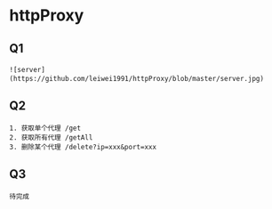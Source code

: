 # httpProxy

## Q1

    ![server](https://github.com/leiwei1991/httpProxy/blob/master/server.jpg)

## Q2

    1. 获取单个代理 /get 
    2. 获取所有代理 /getAll
    3. 删除某个代理 /delete?ip=xxx&port=xxx

## Q3

    待完成

    
